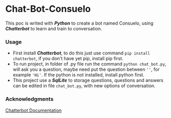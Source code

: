 # Chat-Bot-Consuelo
This poc is writed with ***Python*** to create a bot named Consuelo, using ***Chatterbot*** to learn and train to conversation.

### Usage
* First install ***Chatterbot***, to do this just use command `pip install chatterbot`, if you don't have yet pip, install pip first.
* To run project, in folder of .py file run the command `python chat_bot.py`, will ask you a question, maybe need put the question between `''`, for example `'Hi'`. If the python is not installed, install python first.
* This project use a ***SqlLite*** to storage questions, questions and answers can be edited in file `chat_bot.py`, with new options of conversation.

### Acknowledgments
[Chatterbot Documentation](https://chatterbot.readthedocs.io/en/stable/)
